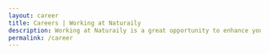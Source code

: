 ```yaml
---
layout: career
title: Careers | Working at Naturaily
description: Working at Naturaily is a great opportunity to enhance your skills and spend time with honest and open people. Join us, let's build great things together!
permalink: /career
---
```

